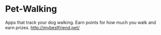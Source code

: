 # Pet-Walking
Apps that track your dog walking.  Earn points for how much you walk and earn prizes. 
http://mybestfriend.pet/
